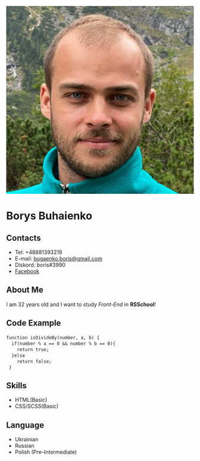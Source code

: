 ![photo](cv.jpeg)
# Borys Buhaienko
## Contacts
- Tel: +48881393219
- E-mail: bugaenko.boris@gmail.com
- Diskord: boris#3990
- [Facebook](https://www.facebook.com/bugaenko.boris)
## About Me
I am 32 years old and I want to study *Front-End* in **RSSchool**!
## Code Example
```
function isDivideBy(number, a, b) {
  if(number % a == 0 && number % b == 0){
    return true;
  }else
    return false;
 }
 ```
## Skills
- HTML(Basic)
- CSS/SCSS(Basic)
## Language
- Ukrainian
- Russian
- Polish (Pre–Intermediate)